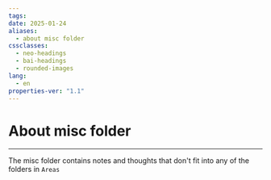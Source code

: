 ```yaml
---
tags: 
date: 2025-01-24
aliases:
  - about misc folder
cssclasses:
  - neo-headings
  - bai-headings
  - rounded-images
lang:
  - en
properties-ver: "1.1"
---
```

# About misc folder

***
The misc folder contains notes and thoughts that don't fit into any of the folders in `Areas`